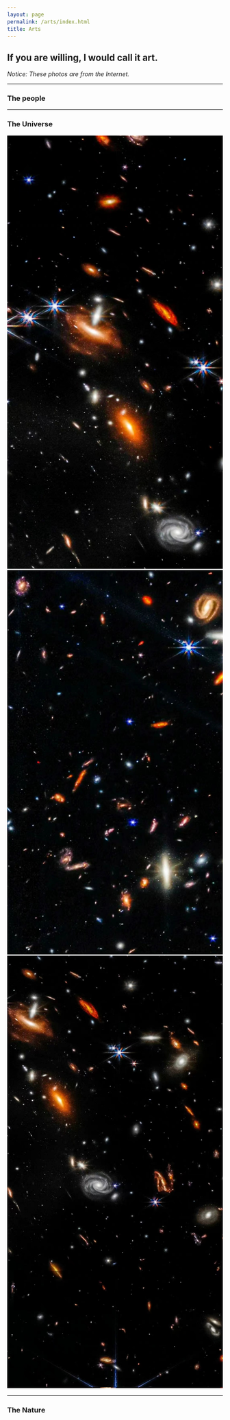 ```yaml
---
layout: page
permalink: /arts/index.html
title: Arts
---
```


## If you are willing, I would call it art.

*Notice: These photos are from the Internet.*

<hr>

### The people


<hr>

### The Universe

<center>
<div class="third">
<img src="/arts/universe/universe--1.jpg">  <img src="/arts/universe/universe--2.jpg">  <img src="/arts/universe/universe--3.jpg">
</div>
</center>


<hr>

### The Nature
